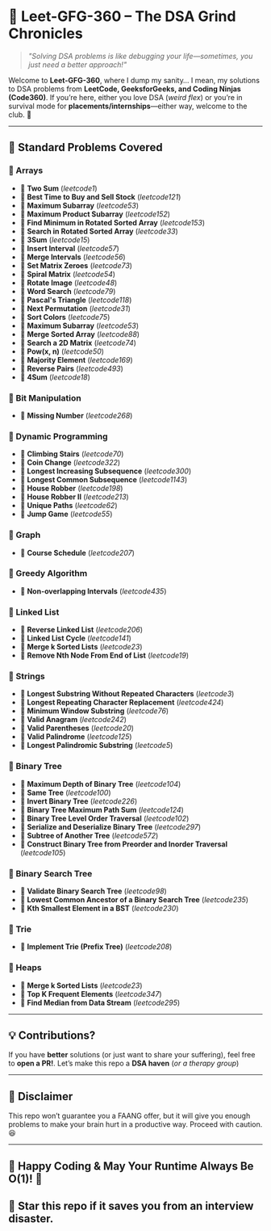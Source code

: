 # 🚀 Leet-GFG-360 – The DSA Grind Chronicles  

> *"Solving DSA problems is like debugging your life—sometimes, you just need a better approach!"*  

Welcome to **Leet-GFG-360**, where I dump my sanity… I mean, my solutions to DSA problems from **LeetCode, GeeksforGeeks, and Coding Ninjas (Code360)**. If you’re here, either you love DSA (*weird flex*) or you’re in survival mode for **placements/internships**—either way, welcome to the club. 🎉  

---

## 📌 Standard Problems Covered  

### 📍 Arrays
- 🔹 **Two Sum** (*leetcode1*)
- 🔹 **Best Time to Buy and Sell Stock** (*leetcode121*)
- 🔹 **Maximum Subarray** (*leetcode53*)
- 🔹 **Maximum Product Subarray** (*leetcode152*)
- 🔹 **Find Minimum in Rotated Sorted Array** (*leetcode153*)
- 🔹 **Search in Rotated Sorted Array** (*leetcode33*)
- 🔹 **3Sum** (*leetcode15*)
- 🔹 **Insert Interval** (*leetcode57*)
- 🔹 **Merge Intervals** (*leetcode56*)
- 🔹 **Set Matrix Zeroes** (*leetcode73*)
- 🔹 **Spiral Matrix** (*leetcode54*)
- 🔹 **Rotate Image** (*leetcode48*)
- 🔹 **Word Search** (*leetcode79*)
- 🔹 **Pascal's Triangle** (*leetcode118*)
- 🔹 **Next Permutation** (*leetcode31*)
- 🔹 **Sort Colors** (*leetcode75*)
- 🔹 **Maximum Subarray** (*leetcode53*)
- 🔹 **Merge Sorted Array** (*leetcode88*)
- 🔹 **Search a 2D Matrix** (*leetcode74*)
- 🔹 **Pow(x, n)** (*leetcode50*)
- 🔹 **Majority Element** (*leetcode169*)
- 🔹 **Reverse Pairs** (*leetcode493*)
- 🔹 **4Sum** (*leetcode18*)

### 📍 Bit Manipulation 
- 🔹 **Missing Number** (*leetcode268*)

### 📍 Dynamic Programming
- 🔹 **Climbing Stairs** (*leetcode70*)
- 🔹 **Coin Change** (*leetcode322*)
- 🔹 **Longest Increasing Subsequence** (*leetcode300*)
- 🔹 **Longest Common Subsequence** (*leetcode1143*)
- 🔹 **House Robber** (*leetcode198*)
- 🔹 **House Robber II** (*leetcode213*)
- 🔹 **Unique Paths** (*leetcode62*)
- 🔹 **Jump Game** (*leetcode55*)

### 📍 Graph
- 🔹 **Course Schedule** (*leetcode207*)

### 📍 Greedy Algorithm
- 🔹 **Non-overlapping Intervals** (*leetcode435*)

### 📍 Linked List
- 🔹 **Reverse Linked List** (*leetcode206*)
- 🔹 **Linked List Cycle** (*leetcode141*)
- 🔹 **Merge k Sorted Lists** (*leetcode23*)
- 🔹 **Remove Nth Node From End of List** (*leetcode19*)

### 📍 Strings
- 🔹 **Longest Substring Without Repeated Characters** (*leetcode3*)
- 🔹 **Longest Repeating Character Replacement** (*leetcode424*)
- 🔹 **Minimum Window Substring** (*leetcode76*)
- 🔹 **Valid Anagram** (*leetcode242*)
- 🔹 **Valid Parentheses** (*leetcode20*)
- 🔹 **Valid Palindrome** (*leetcode125*)
- 🔹 **Longest Palindromic Substring** (*leetcode5*)

### 📍 Binary Tree
- 🔹 **Maximum Depth of Binary Tree** (*leetcode104*)
- 🔹 **Same Tree** (*leetcode100*)
- 🔹 **Invert Binary Tree** (*leetcode226*)
- 🔹 **Binary Tree Maximum Path Sum** (*leetcode124*)
- 🔹 **Binary Tree Level Order Traversal** (*leetcode102*)
- 🔹 **Serialize and Deserialize Binary Tree** (*leetcode297*)
- 🔹 **Subtree of Another Tree** (*leetcode572*)
- 🔹 **Construct Binary Tree from Preorder and Inorder Traversal** (*leetcode105*)

### 📍 Binary Search Tree
- 🔹 **Validate Binary Search Tree** (*leetcode98*)
- 🔹 **Lowest Common Ancestor of a Binary Search Tree** (*leetcode235*)
- 🔹 **Kth Smallest Element in a BST** (*leetcode230*)

### 📍 Trie
- 🔹 **Implement Trie (Prefix Tree)** (*leetcode208*)

### 📍 Heaps
- 🔹 **Merge k Sorted Lists** (*leetcode23*)
- 🔹 **Top K Frequent Elements** (*leetcode347*)
- 🔹 **Find Median from Data Stream** (*leetcode295*)

---

## 💡 Contributions?

If you have **better** solutions (or just want to share your suffering), feel free to **open a PR!**. Let’s make this repo a **DSA haven** (*or a therapy group*)

---

## 📢 Disclaimer
This repo won’t guarantee you a FAANG offer, but it will give you enough problems to make your brain hurt in a productive way. Proceed with caution. 😆

---

## 🌟 Happy Coding & May Your Runtime Always Be O(1)! 🚀
## 🌟 Star this repo if it saves you from an interview disaster.
